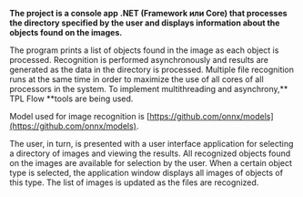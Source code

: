 **The project is a console app .NET (Framework или Core) that processes the directory specified by the user and displays information about the objects found on the images.**

The program prints a list of objects found in the image as each object is processed. Recognition is performed asynchronously and results are generated as the data in the directory is processed. Multiple file recognition runs at the same time in order to maximize the use of all cores of all processors in the system. To implement multithreading and asynchrony,** TPL Flow **tools are being used.

Model used for image recognition is [https://github.com/onnx/models](https://github.com/onnx/models).

The user, in turn, is presented with a user interface application for selecting a directory of images and viewing the results. All recognized objects found on the images are available for selection by the user. When a certain object type is selected, the application window displays all images of objects of this type. The list of images is updated as the files are recognized.
